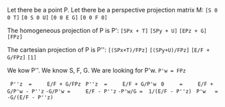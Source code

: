 Let there be a point P.
Let there be a perspective projection matrix M:
`[S 0 0 T]`
`[0 S 0 U]`
`[0 0 E G]`
`[0 0 F 0]`

The homogeneous projection of P is P':
`[SPx + T]`
`[SPy + U]`
`[EPz + G]`
`[FPz]`

The cartesian projection of P is P'':
`[(SPx+T)/FPz]`
`[(SPy+U)/FPz]`
`[E/F + G/FPz]`
`[1]`

We kow P''.
We know S, F, G.
We are looking for P'w.
`P'w = FPz`

` P''z  =     E/F + G/FPz`
` P''z  =     E/F + G/P'w`
` 0     =     E/F + G/P'w - P''z`
`-G/P'w =     E/F - P''z`
`-P'w/G =  1/(E/F - P''z)`
` P'w   = -G/(E/F - P''z)`

